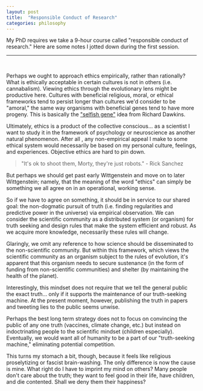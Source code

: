 ```yaml
---
layout: post
title:  "Responsible Conduct of Research"
categories: philosophy
---
```


My PhD requires we take a 9-hour course called "responsible conduct of
research." Here are some notes I jotted down during the first session.

---
<br>

Perhaps we ought to approach ethics empirically, rather than rationally? What is
ethically acceptable in certain cultures is not in others (i.e. cannabalism).
Viewing ethics through the evolutionary lens might be productive here. Cultures
with beneficial religious, moral, or ethical frameworks tend to persist longer
than cultures we'd consider to be "amoral," the same way organisms with
beneficial genes tend to have more progeny. This is basically the ["selfish
gene"](https://en.wikipedia.org/wiki/The_Selfish_Gene) idea from Richard
Dawkins.

Ultimately, ethics is a product of the collective conscious... as a scientist I
want to study it in the framework of psychology or neuroscience as another
natural phenomenon. After all , any non-empirical appeal I make to some ethical
system would necessarily be based on my personal culture, feelings, and
experiences. Objective ethics are hard to pin down.

> "It's ok to shoot them, Morty, they're just robots." - Rick Sanchez

But perhaps we should get past early Wittgenstein and move on to later
Wittgenstein; namely, that the meaning of the word "ethics" can simply be
something we all agree on in an operational, working sense.

So if we have to agree on something, it should be in service to our shared goal:
the non-dogmatic pursuit of truth (i.e. finding regularities and predictive
power in the universe) via empirical observation. We can consider the scientific
community as a distributed system (or organism) for truth seeking and design
rules that make the system efficient and robust. As we acquire more knowledge,
necessarily these rules will change.

Glaringly, we omit any reference to how science should be disseminated to the
non-scientific community. But within this framework, which views the scientific
community as an organism subject to the rules of evolution, it's apparent that
this organism needs to secure sustenance (in the form of funding from
non-scientific communities) and shelter (by maintaining the health of the
planet).

Interestingly, this mindset does not require that we tell the general public the
exact truth... only if it supports the maintenance of our truth-seeking machine.
At the present moment, however, publishing the truth in papers and tweeting lies
to the public seems unwise.

Perhaps the best long term strategy does not to focus on convincing the public
of any one truth (vaccines, climate change, etc.) but instead on indoctrinating
people to the scientific mindset (children especially). Eventually, we would
want all of humanity to be a part of our "truth-seeking machine," eliminating
potential competition. 

This turns my stomach a bit, though, because it feels like religious
proselytizing or fascist brain-washing. The only difference is now the cause is
mine. What right do I have to imprint my mind on others? Many people don't care
about the truth; they want to feel good in their life, have children, and die
contented. Shall we deny them their happiness?

